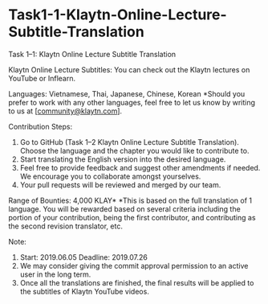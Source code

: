 # Task1-1-Klaytn-Online-Lecture-Subtitle-Translation

Task 1–1: Klaytn Online Lecture Subtitle Translation

Klaytn Online Lecture Subtitles:
You can check out the Klaytn lectures on YouTube or Inflearn.

Languages: Vietnamese, Thai, Japanese, Chinese, Korean
*Should you prefer to work with any other languages, feel free to let us know by writing to us at [community@klaytn.com].

Contribution Steps:
1. Go to GitHub (Task 1–2 Klaytn Online Lecture Subtitle Translation). Choose the language and the chapter you would like to contribute to.
2. Start translating the English version into the desired language.
3. Feel free to provide feedback and suggest other amendments if needed. We encourage you to collaborate amongst yourselves.
4. Your pull requests will be reviewed and merged by our team.

Range of Bounties: 4,000 KLAY*
*This is based on the full translation of 1 language. You will be rewarded based on several criteria including the portion of your contribution, being the first contributor, and contributing as the second revision translator, etc.

Note:
1. Start: 2019.06.05 Deadline: 2019.07.26
2. We may consider giving the commit approval permission to an active user in the long term.
3. Once all the translations are finished, the final results will be applied to the subtitles of Klaytn YouTube videos.
